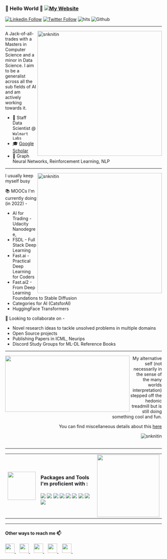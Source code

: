 ### 🔱 Hello World 🤖 [![My Website](https://img.shields.io/website?url=https%3A%2F%2Fsnknitin.github.io)](https://snknitin.github.io)


[![Linkedin Follow](https://img.shields.io/badge/-Connect-blue?style=flat-square&logo=Linkedin&logoColor=white&link=https://www.linkedin.com/in/nitinkishore/)](https://www.linkedin.com/in/nitinkishore/)
[![Twitter Follow](https://img.shields.io/twitter/follow/Nitin_wysiwyg?label=Follow&style=social)](http://twitter.com/Nitin_wysiwyg)
![hits](https://visitor-badge.laobi.icu/badge?page_id=snknitin)
![Github](https://img.shields.io/github/followers/snknitin?style=social)
<br />


<!--
**snknitin/snknitin** is a ✨ _special_ ✨ repository because its `README.md` (this file) appears on your GitHub profile.

-->


<hr>

<div markdown="1">
    <img align="right" src="https://github-readme-stats.vercel.app/api?username=snknitin&show_icons=true&theme=algolia"  width="400px" alt="snknitin">

A Jack-of-all-trades with a Masters in Computer Science and a minor in Data Science. I aim to be a generalist across all the sub fields of AI and am actively working towards it.  

* 💸 Staff Data Scientist @ `Walmart Labs`
* 🎓 [Google Scholar](https://scholar.google.com/citations?user=SQ_dnhIAAAAJ&hl=en)
* 🧪 Graph Neural Networks, Reinforcement Learning, NLP

    
</div>

<hr>

<div markdown="1">
    <img align="right" src="https://github.com/snknitin/snknitin.github.io/blob/master/images/gamer.jpg"  width="400px" height="385px" alt="snknitin">
I usually keep myself busy

📚 MOOCs I'm currently doing (in 2022) - 
* AI for Trading - Udacity Nanodegree,
* FSDL - Full Stack Deep Learning 
* Fast.ai - Practical Deep Learning for Coders
* Fast.ai2 - From Deep Learning Foundations to Stable Diffusion
* Categories for AI (CatsforAI)
* HuggingFace Transformers

    
🤝 Looking to collaborate on - 
* Novel research ideas to tackle unsolved problems in multiple domains
* Open Source projects
* Publishing Papers in ICML, Neurips
* Discord Study Groups for ML-DL Reference Books
    
</div>

<hr>

<div markdown="1" align="right">
     <img align="left" src="https://c.tenor.com/GaBZpWimIVUAAAAC/solo-leveling-sung-jin-woo.gif" width="400px" height="180px"> 


My alternative self (not necessarily in the sense of the many worlds interpretation) stepped off the hedonic treadmill but is still doing something cool and fun.


You can find miscellaneous details about this [here](https://snknitin.github.io/personal)

</div>

<div align="right"> 
    <img src="https://komarev.com/ghpvc/?username=snknitin" alt="snknitin"> 
</div>
<br />



---------------------------------
<table>
  <tr>   
    <td>
    <div align="left"> 
        <img src="https://c.tenor.com/NZhkoDp1mR8AAAAC/sharingan.gif"  width="90px"> 
    </div> </td>
    <td> 
        <h4> Packages and Tools I'm proficient with :  </h4>
    <img src="https://img.shields.io/badge/python-%2314354C.svg?style=for-the-badge&logo=python&logoColor=white">
    <img src="https://img.shields.io/badge/PyTorch-%23EE4C2C.svg?style=for-the-badge&logo=PyTorch&logoColor=white">
    <img src="https://img.shields.io/badge/TensorFlow-%23FF6F00.svg?style=for-the-badge&logo=TensorFlow&logoColor=white">
    <img src="https://img.shields.io/badge/scikit--learn-%23F7931E.svg?style=for-the-badge&logo=scikit-learn&logoColor=white">
    <img src="https://img.shields.io/badge/pandas-%23150458.svg?style=for-the-badge&logo=pandas&logoColor=white">
    <img src="https://img.shields.io/badge/numpy-%23013243.svg?style=for-the-badge&logo=numpy&logoColor=white">
    <img src="https://img.shields.io/badge/AWS-%23FF9900.svg?style=for-the-badge&logo=amazon-aws&logoColor=white">
    <img src="https://img.shields.io/badge/git-%23F05033.svg?style=for-the-badge&logo=git&logoColor=white">
    <img src="https://img.shields.io/badge/postgres-%23316192.svg?style=for-the-badge&logo=postgresql&logoColor=white">
    </td>
    <td>
    <img src="https://c.tenor.com/19Ev9JAezGEAAAAC/ninjala-ninjala-anime.gif"  width="200px"> 
    </td>
  </tr>
</table>

-----------------------------------

<div align="left">
    <h4>Other ways to reach me 📫</h4>
    <a href="mailto: snk.nitin@gmail.com">
        <img src="https://cdn-icons-png.flaticon.com/512/732/732200.png" width="30px">
    </a>&nbsp;&nbsp;
    <a href="https://www.linkedin.com/in/nitinkishore/">
        <img src="https://cdn-icons-png.flaticon.com/512/174/174857.png" width="30px">
    </a>&nbsp;&nbsp;
    <a href="https://twitter.com/Nitin_wysiwyg/">
        <img src="https://cdn-icons-png.flaticon.com/512/145/145812.png" width="30px">
    </a>&nbsp;&nbsp;
    <a href="https://discordapp.com/users/Nike#9685/">
        <img src="https://cdn-icons-png.flaticon.com/512/2111/2111370.png" width="30px">
    </a>&nbsp;&nbsp;
    <a href="https://www.instagram.com/nitin_kishore4869/">
        <img src="https://cdn-icons-png.flaticon.com/512/1409/1409946.png" width="30px">
    </a>&nbsp;&nbsp;
</div>

